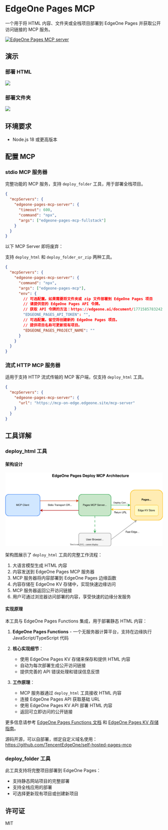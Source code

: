 # EdgeOne Pages MCP

一个用于将 HTML 内容、文件夹或全栈项目部署到 EdgeOne Pages 并获取公开访问链接的 MCP 服务。

<a href="https://glama.ai/mcp/servers/@TencentEdgeOne/edgeone-pages-mcp">
  <img width="380" height="200" src="https://glama.ai/mcp/servers/@TencentEdgeOne/edgeone-pages-mcp/badge" alt="EdgeOne Pages MCP server" />
</a>

## 演示

### 部署 HTML

![](https://cdnstatic.tencentcs.com/edgeone/pages/assets/U_GpJ-1746519327306.gif)

### 部署文件夹

![](https://cdnstatic.tencentcs.com/edgeone/pages/assets/kR_Kk-1746519251292.gif)

## 环境要求

- Node.js 18 或更高版本

## 配置 MCP

### stdio MCP 服务器

完整功能的 MCP 服务，支持 `deploy_folder` 工具，用于部署全栈项目。

```json
{
  "mcpServers": {
    "edgeone-pages-mcp-server": {
      "timeout": 600,
      "command": "npx",
      "args": ["edgeone-pages-mcp-fullstack"]
    }
  }
}
```

以下 MCP Server 即将废弃：

支持 `deploy_html` 和 `deploy_folder_or_zip` 两种工具。

```json
{
  "mcpServers": {
    "edgeone-pages-mcp-server": {
      "command": "npx",
      "args": ["edgeone-pages-mcp"],
      "env": {
        // 可选配置。如果需要将文件夹或 zip 文件部署到 EdgeOne Pages 项目
        // 请提供您的 EdgeOne Pages API 令牌。
        // 获取 API 令牌的方法：https://edgeone.ai/document/177158578324279296
        "EDGEONE_PAGES_API_TOKEN": "",
        // 可选配置。留空将创建新的 EdgeOne Pages 项目。
        // 提供项目名称可更新现有项目。
        "EDGEONE_PAGES_PROJECT_NAME": ""
      }
    }
  }
}
```

### 流式 HTTP MCP 服务器

适用于支持 HTTP 流式传输的 MCP 客户端，仅支持 `deploy_html` 工具。

```json
{
  "mcpServers": {
    "edgeone-pages-mcp-server": {
      "url": "https://mcp-on-edge.edgeone.site/mcp-server"
    }
  }
}
```

## 工具详解

### deploy_html 工具

#### 架构设计

![EdgeOne Pages MCP 架构图](./assets/architecture.svg)

架构图展示了 `deploy_html` 工具的完整工作流程：

1. 大语言模型生成 HTML 内容
2. 内容发送到 EdgeOne Pages MCP 服务器
3. MCP 服务器将内容部署到 EdgeOne Pages 边缘函数
4. 内容存储在 EdgeOne KV 存储中，实现快速边缘访问
5. MCP 服务器返回公开访问链接
6. 用户可通过浏览器访问部署的内容，享受快速的边缘分发服务

#### 实现原理

本工具与 EdgeOne Pages Functions 集成，用于部署静态 HTML 内容：

1. **EdgeOne Pages Functions** - 一个无服务器计算平台，支持在边缘执行 JavaScript/TypeScript 代码

2. **核心实现细节**：

   - 使用 EdgeOne Pages KV 存储来保存和提供 HTML 内容
   - 自动为每次部署生成公开访问链接
   - 提供完善的 API 错误处理和错误信息反馈

3. **工作原理**：
   - MCP 服务器通过 `deploy_html` 工具接收 HTML 内容
   - 连接 EdgeOne Pages API 获取基础 URL
   - 使用 EdgeOne Pages KV API 部署 HTML 内容
   - 返回可立即访问的公开链接

更多信息请参考 [EdgeOne Pages Functions 文档](https://edgeone.ai/document/162227908259442688) 和 [EdgeOne Pages KV 存储指南](https://edgeone.ai/document/162227803822321664)。

源码开源，可以自部署，绑定自定义域名使用：https://github.com/TencentEdgeOne/self-hosted-pages-mcp

### deploy_folder 工具

此工具支持将完整项目部署到 EdgeOne Pages：

- 支持静态网站项目的完整部署
- 支持全栈应用的部署
- 可选择更新现有项目或创建新项目

## 许可证

MIT
